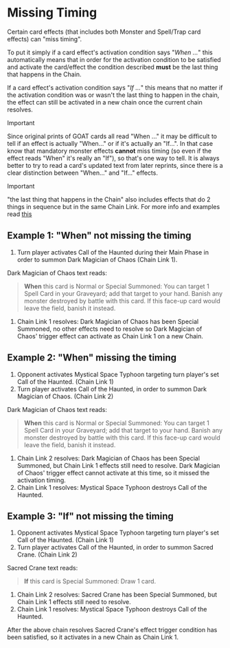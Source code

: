 # Missing Timing

Certain card effects (that includes both Monster and Spell/Trap card effects) can "miss timing".

To put it simply if a card effect's activation condition says "_When ..._" this automatically means that 
in order for the activation condition to be satisfied and activate the card/effect the condition described 
**must** be the last thing that happens in the Chain.

If a card effect's activation condition says  "_If ..._" this means that no matter if the activation 
condition was or wasn't the last thing to happen in the chain, the effect can still be activated in 
a new chain once the current chain resolves.

> [!IMPORTANT]
> Since original prints of GOAT cards all read "When ..." it may be difficult to tell if an effect is 
> actually "When..." or if it's actually an "If...". In that case know that mandatory monster effects 
> **cannot** miss timing (so even if the effect reads "When" it's really an "If"), so that's one way to tell. 
> It is always better to try to read a card's updated text from later reprints, since there is a clear 
> distinction between "When..." and "If..." effects.

> [!IMPORTANT]
> "the last thing that happens in the Chain" also includes effects that do 2 things in sequence but 
> in the same Chain Link. For more info and examples read [this](https://yugiohblog.konami.com/articles/?p=4514#:~:text=Example%3A%20Heraldry%20Change)


## Example 1: "When" not missing the timing

1. Turn player activates Call of the Haunted during their Main Phase  in order to summon Dark Magician 
of Chaos (Chain Link 1). 

Dark Magician of Chaos text reads:

>**When** this card is Normal or Special Summoned: You can target 1 Spell Card in your Graveyard; add that 
>target to your hand. Banish any monster destroyed by battle with this card. If this face-up card would 
>leave the field, banish it instead.

1. Chain Link 1 resolves: Dark Magician of Chaos has been Special Summoned, no other effects need to resolve 
so Dark Magician of Chaos' trigger effect can activate as Chain Link 1 on a new Chain.


## Example 2: "When" missing the timing

1. Opponent activates Mystical Space Typhoon targeting turn player's set Call of the Haunted. (Chain Link 1)
2. Turn player activates Call of the Haunted, in order to summon Dark Magician of Chaos. (Chain Link 2)

Dark Magician of Chaos text reads:

>**When** this card is Normal or Special Summoned: You can target 1 Spell Card in your Graveyard; add that 
>target to your hand. Banish any monster destroyed by battle with this card. If this face-up card would 
>leave the field, banish it instead.

1. Chain Link 2 resolves: Dark Magician of Chaos has been Special Summoned, but Chain Link 1 effects still need to resolve. Dark Magician of Chaos' trigger effect cannot activate at this time, so it missed the activation timing.
2. Chain Link 1 resolves: Mystical Space Typhoon destroys Call of the Haunted.


## Example 3: "If" not missing the timing

1. Opponent activates Mystical Space Typhoon targeting turn player's set Call of the Haunted. (Chain Link 1)
2. Turn player activates Call of the Haunted, in order to summon Sacred Crane. (Chain Link 2)

Sacred Crane text reads:

>**If** this card is Special Summoned: Draw 1 card.

1. Chain Link 2 resolves: Sacred Crane has been Special Summoned, but Chain Link 1 effects still need to resolve.
2. Chain Link 1 resolves: Mystical Space Typhoon destroys Call of the Haunted.

After the above chain resolves Sacred Crane's effect trigger condition has been satisfied, so it 
activates in a new Chain as Chain Link 1.


